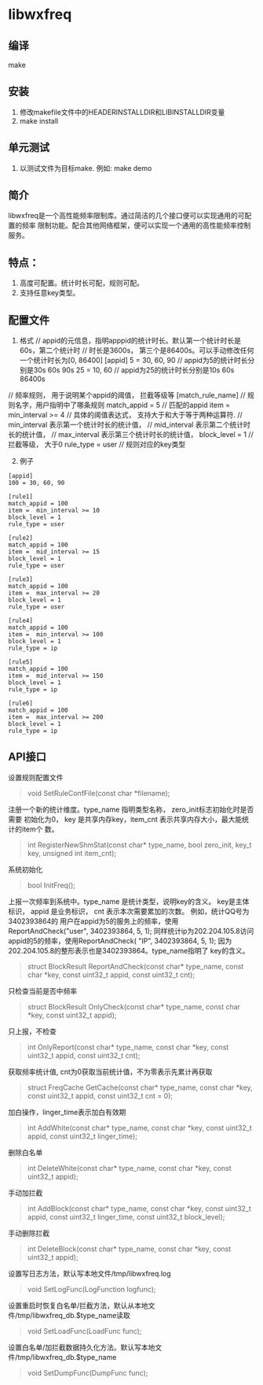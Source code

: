 # libwxfreq

## 编译
  make

## 安装
  1. 修改makefile文件中的HEADERINSTALLDIR和LIBINSTALLDIR变量
  2. make install

## 单元测试
  1. 以测试文件为目标make. 例如: make demo

## 简介
  libwxfreq是一个高性能频率限制库。通过简洁的几个接口便可以实现通用的可配置的频率
限制功能。配合其他网络框架，便可以实现一个通用的高性能频率控制服务。

## 特点：
  1. 高度可配置。统计时长可配，规则可配。
  2. 支持任意key类型。
 
## 配置文件
  1. 格式
  // appid的元信息，指明apppid的统计时长。默认第一个统计时长是60s，第二个统计时
  // 时长是3600s， 第三个是86400s。可以手动修改任何一个统计时长为[0, 86400]
  [appid]
  5 = 30, 60, 90 // appid为5的统计时长分别是30s 60s 90s
  25 = 10, 60   // appid为25的统计时长分别是10s 60s 86400s
 
  // 频率规则， 用于说明某个appid的阈值， 拦截等级等
  [match_rule_name] // 规则名字，用户指明中了哪条规则
  match_appid = 5   // 匹配的appid
  item = min_interval >= 4 // 具体的阈值表达式， 支持大于和大于等于两种运算符.
                           // min_interval 表示第一个统计时长的统计值，
                           // mid_interval 表示第二个统计时长的统计值，
                           // max_interval 表示第三个统计时长的统计值，
  block_level = 1  // 拦截等级， 大于0
  rule_type = user // 规则对应的key类型

  2. 例子
  ```
  [appid]
  100 = 30, 60, 90

  [rule1]
  match_appid = 100
  item =  min_interval >= 10
  block_level = 1
  rule_type = user

  [rule2]
  match_appid = 100
  item =  mid_interval >= 15 
  block_level = 1
  rule_type = user

  [rule3]
  match_appid = 100
  item =  max_interval >= 20
  block_level = 1
  rule_type = user

  [rule4]
  match_appid = 100
  item =  min_interval >= 100
  block_level = 1
  rule_type = ip 

  [rule5]
  match_appid = 100
  item =  mid_interval >= 150
  block_level = 1
  rule_type = ip 

  [rule6]
  match_appid = 100
  item =  max_interval >= 200 
  block_level = 1
  rule_type = ip 
  ```

## API接口

  设置规则配置文件
  > void SetRuleConfFile(const char *filename);

  注册一个新的统计维度。type_name 指明类型名称， zero_init标志初始化时是否需要
  初始化为0， key 是共享内存key，item_cnt 表示共享内存大小，最大能统计的item个
  数。
  > int RegisterNewShmStat(const char* type_name, bool zero_init, key_t key,
  >                      unsigned int item_cnt);

  系统初始化
  > bool InitFreq();

  上报一次频率到系统中。type_name 是统计类型，说明key的含义。 key是主体标识，
  appid 是业务标识， cnt 表示本次需要累加的次数。 例如，统计QQ号为3402393864的
  用户在appid为5的服务上的频率，使用ReportAndCheck("user", 3402393864, 5, 1);
  同样统计ip为202.204.105.8访问appid的5的频率，使用ReportAndCheck( "IP", 
  3402393864, 5, 1); 因为202.204.105.8的整形表示也是3402393864。type_name指明了
  key的含义。
  > struct BlockResult ReportAndCheck(const char* type_name, const char *key,
  >                                   const uint32_t appid, const uint32_t cnt);

  只检查当前是否中频率
  > struct BlockResult OnlyCheck(const char* type_name, const char *key,
  >                             const uint32_t appid);

  只上报，不检查
  > int OnlyReport(const char* type_name, const char *key, const uint32_t appid,
  >              const uint32_t cnt);

  获取频率统计值, cnt为0获取当前统计值，不为零表示先累计再获取
  > struct FreqCache GetCache(const char* type_name, const char *key,
  >                          const uint32_t appid, const uint32_t cnt = 0);

  加白操作，linger_time表示加白有效期
  > int AddWhite(const char* type_name, const char *key, const uint32_t appid,
  >            const uint32_t linger_time);

  删除白名单
  > int DeleteWhite(const char* type_name, const char *key, const uint32_t appid);

  手动加拦截
  > int AddBlock(const char* type_name, const char *key, const uint32_t appid,
  >            const uint32_t linger_time, const uint32_t block_level);

  手动删除拦截
  > int DeleteBlock(const char* type_name, const char *key, const uint32_t appid);

  设置写日志方法，默认写本地文件/tmp/libwxfreq.log
  > void SetLogFunc(LogFunction logfunc);

  设置重启时恢复白名单/拦截方法，默认从本地文件/tmp/libwxfreq_db.$type_name读取
  > void SetLoadFunc(LoadFunc func);

  设置白名单/加拦截数据持久化方法。默认写本地文件/tmp/libwxfreq_db.$type_name
  > void SetDumpFunc(DumpFunc func);
